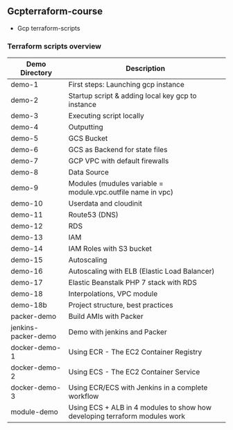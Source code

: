 ## Gcpterraform-course
 * Gcp terraform-scripts

### Terraform scripts overview
|  Demo Directory  |  Description  |
| ---------------  |  ------------ |
| demo-1 | First steps: Launching gcp instance |
| demo-2 | Startup script & adding local key gcp to instance |
| demo-3 | Executing script locally |
| demo-4 | Outputting |
| demo-5 | GCS Bucket |
| demo-6 | GCS as Backend for state files |
| demo-7 |	GCP VPC with default firewalls |
| demo-8 |	Data Source |
| demo-9 |	Modules (mudules variable = module.vpc.outfile name in vpc) |
| demo-10 |	Userdata and cloudinit |
| demo-11 |	Route53 (DNS) |
| demo-12 |	RDS |
| demo-13 |	IAM |
| demo-14 |	IAM Roles with S3 bucket |
| demo-15 |	Autoscaling |
| demo-16 | Autoscaling with ELB (Elastic Load Balancer) |
| demo-17 |	Elastic Beanstalk PHP 7 stack with RDS |
| demo-18 | Interpolations, VPC module |
| demo-18b	| Project structure, best practices |
| packer-demo | Build AMIs with Packer |
| jenkins-packer-demo |	Demo with jenkins and Packer |
| docker-demo-1 | Using ECR - The EC2 Container Registry |
| docker-demo-2	| Using ECS - The EC2 Container Service |
| docker-demo-3	| Using ECR/ECS with Jenkins in a complete workflow |
| module-demo	| Using ECS + ALB in 4 modules to show how developing terraform modules work |